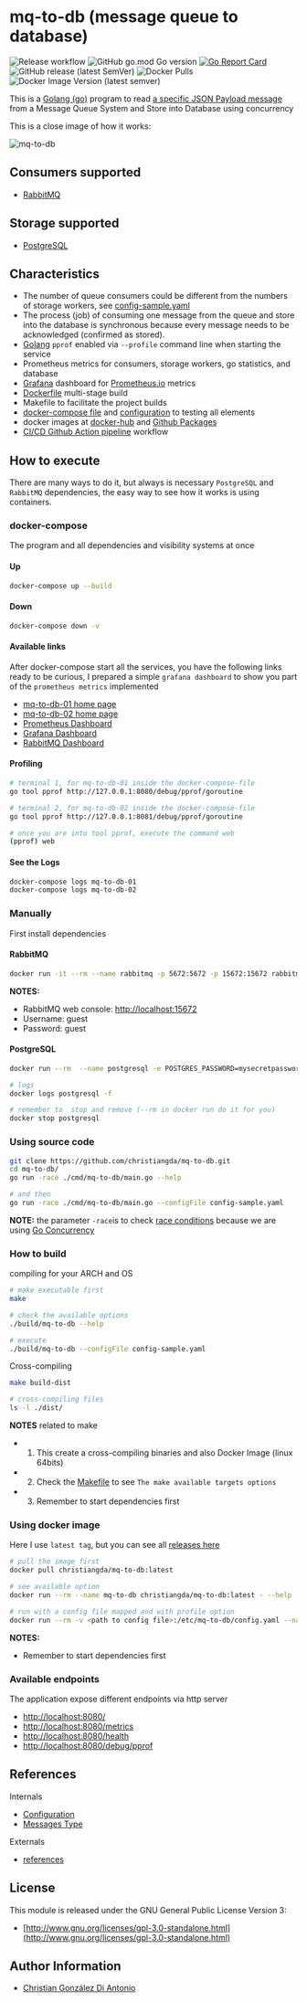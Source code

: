 # mq-to-db (message queue to database)

![Release workflow](https://github.com/christiangda/mq-to-db/workflows/Release%20workflow/badge.svg)
![GitHub go.mod Go version](https://img.shields.io/github/go-mod/go-version/christiangda/mq-to-db?style=plastic)
[![Go Report Card](https://goreportcard.com/badge/github.com/christiangda/mq-to-db)](https://goreportcard.com/report/github.com/christiangda/mq-to-db)
![GitHub release (latest SemVer)](https://img.shields.io/github/v/release/christiangda/mq-to-db?label=github%20release&style=plastic)
![Docker Pulls](https://img.shields.io/docker/pulls/christiangda/mq-to-db?label=docker%20hub%20pulls&style=plastic)
![Docker Image Version (latest semver)](https://img.shields.io/docker/v/christiangda/mq-to-db?label=docker%20hub%20tag&style=plastic)

This is a [Golang (go)](https://golang.org/) program to read [a specific JSON Payload message](docs/messages.md) from a Message Queue System and Store into Database using concurrency

This is a close image of how it works:

![mq-to-db](images/nxconsumers-mxworkers.jpg)

## Consumers supported

* [RabbitMQ](https://www.rabbitmq.com/)

## Storage supported

* [PostgreSQL](https://www.postgresql.org/)

## Characteristics

* The number of queue consumers could be different from the numbers of storage workers, see [config-sample.yaml](https://github.com/christiangda/mq-to-db/blob/master/config-sample.yaml)
* The process (job) of consuming one message from the queue and store into the database is synchronous because every message needs to be acknowledged (confirmed as stored).
* [Golang](https://golang.org/pkg/net/http/pprof/) `pprof` enabled via `--profile` command line when starting the service
* Prometheus metrics for consumers, storage workers, go statistics, and database
* [Grafana](https://grafana.com/) dashboard for [Prometheus.io](https://prometheus.io/) metrics
* [Dockerfile](Dockerfile) multi-stage build
* Makefile to facilitate the project builds
* [docker-compose file](https://github.com/christiangda/mq-to-db/blob/master/docker-compose.yaml) and [configuration](https://github.com/christiangda/mq-to-db/tree/master/docker-compose) to testing all elements
* docker images at [docker-hub](https://hub.docker.com/repository/docker/christiangda/mq-to-db) and [Github Packages](https://github.com/christiangda/mq-to-db/packages)
* [CI/CD Github Action pipeline](https://github.com/christiangda/mq-to-db/actions) workflow

## How to execute

There are many ways to do it, but always is necessary `PostgreSQL` and `RabbitMQ` dependencies, the easy way to see how it works is using containers.

### docker-compose

The program and all dependencies and visibility systems at once

#### Up

```bash
docker-compose up --build
```

#### Down

```bash
docker-compose down -v
```

#### Available links

After docker-compose start all the services, you have the following links ready to be curious, I prepared a simple `grafana dashboard` to show you part of the `prometheus metrics` implemented

* [mq-to-db-01 home page](http://localhost:8080/)
* [mq-to-db-02 home page](http://localhost:8081/)
* [Prometheus Dashboard](http://localhost:9090/)
* [Grafana Dashboard](http://localhost:3000/)
* [RabbitMQ Dashboard](http://localhost:15672/)

#### Profiling

```bash
# terminal 1, for mq-to-db-01 inside the docker-compose-file
go tool pprof http://127.0.0.1:8080/debug/pprof/goroutine

# terminal 2, for mq-to-db-02 inside the docker-compose-file
go tool pprof http://127.0.0.1:8081/debug/pprof/goroutine

# once you are into tool pprof, execute the command web
(pprof) web
```

#### See the Logs

```bash
docker-compose logs mq-to-db-01
docker-compose logs mq-to-db-02
```

### Manually

First install dependencies

#### RabbitMQ

```bash
docker run -it --rm --name rabbitmq -p 5672:5672 -p 15672:15672 rabbitmq:3-management
```

__NOTES:__

* RabbitMQ web console: [http://localhost:15672](http://localhost:15672)
* Username: guest
* Password: guest

#### PostgreSQL

```bash
docker run --rm  --name postgresql -e POSTGRES_PASSWORD=mysecretpassword -p 5432:5432 -d postgres

# logs
docker logs postgresql -f

# remember to  stop and remove (--rm in docker run do it for you)
docker stop postgresql
```

### Using source code

```bash
git clone https://github.com/christiangda/mq-to-db.git
cd mq-to-db/
go run -race ./cmd/mq-to-db/main.go --help

# and then
go run -race ./cmd/mq-to-db/main.go --configFile config-sample.yaml
```

__NOTE:__ the parameter `-race`is to check [race conditions](https://blog.golang.org/race-detector) because we are using [Go Concurrency](https://blog.golang.org/pipelines)

### How to build

compiling for your ARCH and OS

```bash
# make executable first
make

# check the available options
./build/mq-to-db --help

# execute
./build/mq-to-db --configFile config-sample.yaml
```

Cross-compiling

```bash
make build-dist

# cross-compiling files
ls -l ./dist/
```

__NOTES__ related to make

* 1. This create a cross-compiling binaries and also Docker Image (linux 64bits)
* 2. Check the [Makefile](Makefile) to see `The make available targets options`
* 3. Remember to start dependencies first

### Using docker image

Here I use `latest tag`, but you can see all [releases here](https://hub.docker.com/repository/docker/christiangda/mq-to-db/tags?page=1)

```bash
# pull the image first
docker pull christiangda/mq-to-db:latest

# see available option
docker run --rm --name mq-to-db christiangda/mq-to-db:latest - --help

# run with a config file mapped and with profile option
docker run --rm -v <path to config file>:/etc/mq-to-db/config.yaml --name mq-to-db christiangda/mq-to-db:latest - --profile
```

__NOTES:__

* Remember to start dependencies first

### Available endpoints

The application expose different endpoints via http server

* [http://localhost:8080/](http://localhost:8080/)
* [http://localhost:8080/metrics](http://localhost:8080/metrics)
* [http://localhost:8080/health](http://localhost:8080/health)
* [http://localhost:8080/debug/pprof](http://localhost:8080/debug/pprof)

## References

Internals

* [Configuration](docs/config.md)
* [Messages Type](docs/messages.md)

Externals

* [references](docs/references.md)

## License

This module is released under the GNU General Public License Version 3:

* [http://www.gnu.org/licenses/gpl-3.0-standalone.html](http://www.gnu.org/licenses/gpl-3.0-standalone.html)

## Author Information

* [Christian González Di Antonio](https://github.com/christiangda)
